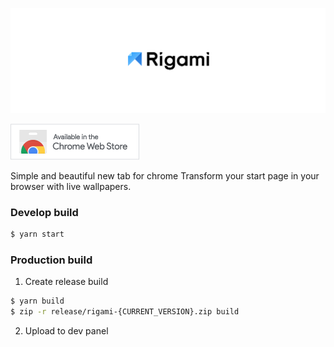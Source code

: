 ![Logo](docs/logo.png)

[![Get from Chrome store](docs/ChromeWebStore_Badge.png)](https://chrome.google.com/webstore/detail/clocktab-%D0%BD%D0%BE%D0%B2%D0%B0%D1%8F-%D0%B2%D0%BA%D0%BB%D0%B0%D0%B4%D0%BA%D0%B0/ecnhbihahclkcfhpjhpgfilbjeambkkm)


Simple and beautiful new tab for chrome Transform your start page in your browser with live wallpapers.

### Develop build
```bash
$ yarn start
```

### Production build
1. Create release build 
```bash
$ yarn build
$ zip -r release/rigami-{CURRENT_VERSION}.zip build
```
2. Upload to dev panel

